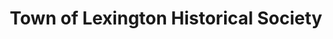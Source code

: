 ---
layout: repo
title: "Town of Lexington Historical Society"
id: 21125
permalink: repos/21125/
---
